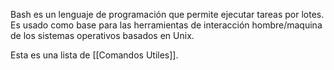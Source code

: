 Bash es un lenguaje de programación que permite ejecutar tareas por lotes.
Es usado como base para las herramientas de interacción hombre/maquina de los sistemas operativos basados en Unix.

Esta es una lista de [[Comandos Utiles]].